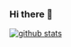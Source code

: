### Hi there 👋

[![github stats](https://github-readme-stats.vercel.app/api?username=oozoofrog&count_private=true&show_icons=true&theme=react)](https://github.com/anuraghazra/github-readme-stats)
